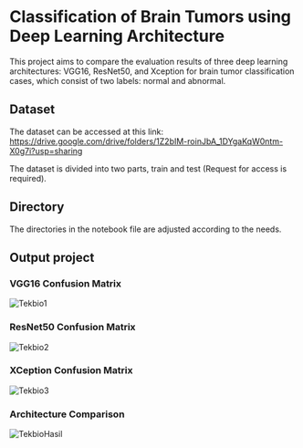 # Classification of Brain Tumors using Deep Learning Architecture
This project aims to compare the evaluation results of three deep learning architectures:
VGG16, ResNet50, and Xception for brain tumor classification cases, which consist of two
labels: normal and abnormal.

## Dataset
The dataset can be accessed at this link: https://drive.google.com/drive/folders/1Z2bIM-roinJbA_1DYgaKqW0ntm-X0g7i?usp=sharing 

The dataset is divided into two parts, train and test (Request for access is required).

## Directory
The directories in the notebook file are adjusted according to the needs.

## Output project
### VGG16 Confusion Matrix
![Tekbio1](https://github.com/Ares0098/Klasifikasi-Tumor-Otak-menggunakan-Arsitektur-Deep-Learning/assets/87215213/9e7341d4-6917-4629-9b0a-aaafbbdbb92d)
### ResNet50 Confusion Matrix
![Tekbio2](https://github.com/Ares0098/Klasifikasi-Tumor-Otak-menggunakan-Arsitektur-Deep-Learning/assets/87215213/66bfedf5-71a6-4715-8c82-f71523618ad5)
### XCeption Confusion Matrix
![Tekbio3](https://github.com/Ares0098/Klasifikasi-Tumor-Otak-menggunakan-Arsitektur-Deep-Learning/assets/87215213/2fe3bf90-1eba-4447-8cc2-1e957f67c202)

### Architecture Comparison
![TekbioHasil](https://github.com/Ares0098/Klasifikasi-Tumor-Otak-menggunakan-Arsitektur-Deep-Learning/assets/87215213/e3a55dca-a7b9-4d54-80d3-1f582917061b)
